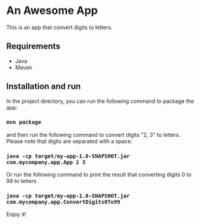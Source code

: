 # An Awesome App
This is an app that convert digits to letters.

## Requirements
* Java
* Maven

## Installation and run

In the project directory, you can run the following command to package the app:

### `mvn package`

and then run the following command to convert digits "2, 3" to letters. Please note that digits are separated with a space:

### `java -cp target/my-app-1.0-SNAPSHOT.jar com.mycompany.app.App 2 3`

Or run the following command to print the result that converting digits 0 to 99 to letters.
### `java -cp target/my-app-1.0-SNAPSHOT.jar com.mycompany.app.ConvertDigits0To99`

Enjoy it!
